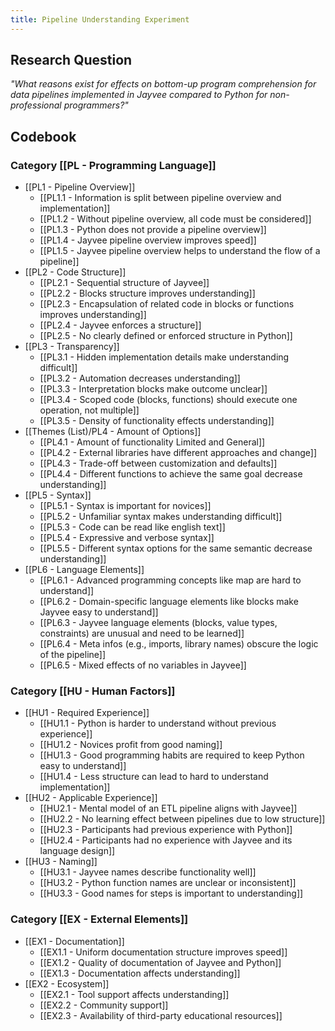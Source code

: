 ```yaml
---
title: Pipeline Understanding Experiment
---
```

## Research Question
*"What reasons exist for effects on bottom-up program comprehension for data pipelines implemented in Jayvee compared to Python for non-professional programmers?"*

## Codebook

### Category [[PL - Programming Language]]

- [[PL1 - Pipeline Overview]]
    - [[PL1.1 - Information is split between pipeline overview and implementation]]
    - [[PL1.2 - Without pipeline overview, all code must be considered]]
    - [[PL1.3 - Python does not provide a pipeline overview]]
    - [[PL1.4 - Jayvee pipeline overview improves speed]]
    - [[PL1.5 - Jayvee pipeline overview helps to understand the flow of a pipeline]]
- [[PL2 - Code Structure]]
    - [[PL2.1 - Sequential structure of Jayvee]]
    - [[PL2.2 - Blocks structure improves understanding]]
    - [[PL2.3 - Encapsulation of related code in blocks or functions improves understanding]]
    - [[PL2.4 - Jayvee enforces a structure]]
    - [[PL2.5 - No clearly defined or enforced structure in Python]]
- [[PL3 - Transparency]]
    - [[PL3.1 - Hidden implementation details make understanding difficult]]
    - [[PL3.2 - Automation decreases understanding]]
    - [[PL3.3 - Interpretation blocks make outcome unclear]]
    - [[PL3.4 - Scoped code (blocks, functions) should execute one operation, not multiple]]
    - [[PL3.5 - Density of functionality effects understanding]]
- [[Themes (List)/PL4 - Amount of Options]]
    - [[PL4.1 - Amount of functionality Limited and General]]
    - [[PL4.2 - External libraries have different approaches and change]]
    - [[PL4.3 - Trade-off between customization and defaults]]
    - [[PL4.4 - Different functions to achieve the same goal decrease understanding]]
- [[PL5 - Syntax]]
    - [[PL5.1 - Syntax is important for novices]]
    - [[PL5.2 - Unfamiliar syntax makes understanding difficult]]
    - [[PL5.3 - Code can be read like english text]]
    - [[PL5.4 - Expressive and verbose syntax]]
    - [[PL5.5 - Different syntax options for the same semantic decrease understanding]]
- [[PL6 - Language Elements]]
    - [[PL6.1 - Advanced programming concepts like map are hard to understand]]
    - [[PL6.2 - Domain-specific language elements like blocks make Jayvee easy to understand]]
    - [[PL6.3 - Jayvee language elements (blocks, value types, constraints) are unusual and need to be learned]]
    - [[PL6.4 - Meta infos (e.g., imports, library names) obscure the logic of the pipeline]]
    - [[PL6.5 - Mixed effects of no variables in Jayvee]]
### Category [[HU - Human Factors]]

- [[HU1 - Required Experience]]
    - [[HU1.1 - Python is harder to understand without previous experience]]
    - [[HU1.2 - Novices profit from good naming]]
    - [[HU1.3 - Good programming habits are required to keep Python easy to understand]]
    - [[HU1.4 - Less structure can lead to hard to understand implementation]]
- [[HU2 - Applicable Experience]]
    - [[HU2.1 - Mental model of an ETL pipeline aligns with Jayvee]]
    - [[HU2.2 - No learning effect between pipelines due to low structure]]
    - [[HU2.3 - Participants had previous experience with Python]]
    - [[HU2.4 - Participants had no experience with Jayvee and its language design]]
- [[HU3 - Naming]]
    - [[HU3.1 - Jayvee names describe functionality well]]
    - [[HU3.2 - Python function names are unclear or inconsistent]]
    - [[HU3.3 - Good names for steps is important to understanding]]
### Category [[EX - External Elements]]

- [[EX1 - Documentation]]
    - [[EX1.1 - Uniform documentation structure improves speed]]
    - [[EX1.2 - Quality of documentation of Jayvee and Python]]
    - [[EX1.3 - Documentation affects understanding]]
- [[EX2 - Ecosystem]]
    - [[EX2.1 - Tool support affects understanding]]
    - [[EX2.2 - Community support]]
    - [[EX2.3 - Availability of third-party educational resources]]